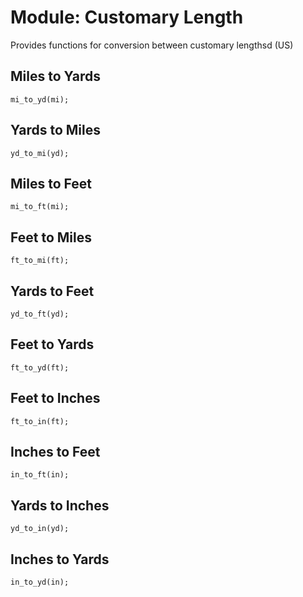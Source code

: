 # Module: Customary Length 
Provides functions for conversion between customary lengthsd (US)

## Miles to Yards
```
mi_to_yd(mi);
```

## Yards to Miles
```
yd_to_mi(yd);
```

## Miles to Feet
```
mi_to_ft(mi);
```

## Feet to Miles
```
ft_to_mi(ft);
```

## Yards to Feet
```
yd_to_ft(yd);
```

## Feet to Yards
```
ft_to_yd(ft);
```

## Feet to Inches
```
ft_to_in(ft);
```

## Inches to Feet
```
in_to_ft(in);
```

## Yards to Inches
```
yd_to_in(yd);
```

## Inches to Yards
```
in_to_yd(in);
```
